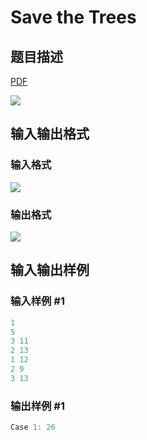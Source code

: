# Save the Trees

## 题目描述

[problemUrl]: https://uva.onlinejudge.org/index.php?option=com_onlinejudge&Itemid=8&category=279&page=show_problem&problem=3871

[PDF](https://uva.onlinejudge.org/external/124/p12440.pdf)

![](https://cdn.luogu.com.cn/upload/vjudge_pic/UVA12440/b458e91f9f410fa48f8ce6bff0299e763dd5b61b.png)

## 输入输出格式

### 输入格式

![](https://cdn.luogu.com.cn/upload/vjudge_pic/UVA12440/a17d809a69fc9e9a734b12459b2b0d74095e75e3.png)

### 输出格式

![](https://cdn.luogu.com.cn/upload/vjudge_pic/UVA12440/afd35bd14dc18e390c9b3136f67cafc451117c08.png)

## 输入输出样例

### 输入样例 #1

```cpp
1
5
3 11
2 13
1 12
2 9
3 13
```


### 输出样例 #1

```cpp
Case 1: 26
```


